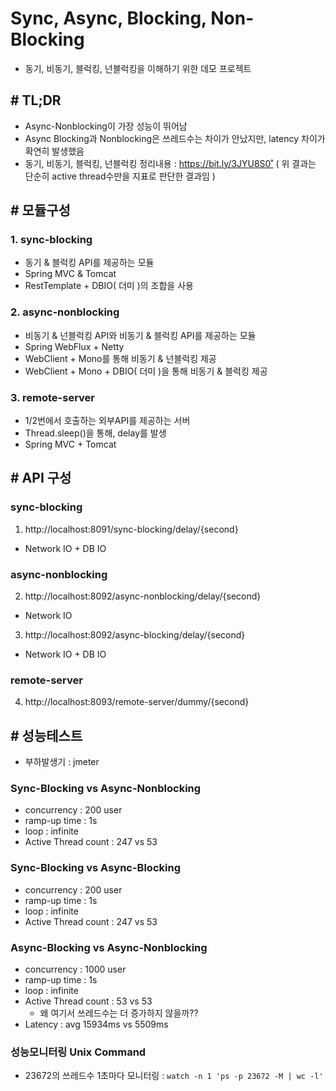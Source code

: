 # Sync, Async, Blocking, Non-Blocking
- 동기, 비동기, 블럭킹, 넌블럭킹을 이해하기 위한 데모 프로젝트

## # TL;DR
- Async-Nonblocking이 가장 성능이 뛰어남  
- Async Blocking과 Nonblocking은 쓰레드수는 차이가 안났지만, latency 차이가 확연히 발생했음
- 동기, 비동기, 블럭킹, 넌블럭킹 정리내용 : https://bit.ly/3JYU8S0˚
( 위 결과는 단순히 active thread수만을 지표로 판단한 결과임 )

## # 모듈구성
### 1. sync-blocking
- 동기 & 블럭킹 API를 제공하는 모듈
- Spring MVC & Tomcat
- RestTemplate + DBIO( 더미 )의 조합을 사용

### 2. async-nonblocking
- 비동기 & 넌블럭킹 API와 비동기 & 블럭킹 API를 제공하는 모듈
- Spring WebFlux + Netty
- WebClient + Mono를 통해 비동기 & 넌블럭킹 제공
- WebClient + Mono + DBIO( 더미 )을 통해 비동기 & 블럭킹 제공 

### 3. remote-server
- 1/2번에서 호출하는 외부API를 제공하는 서버
- Thread.sleep()을 통해, delay를 발생 
- Spring MVC + Tomcat

## # API 구성
### sync-blocking
1. http://localhost:8091/sync-blocking/delay/{second}
- Network IO + DB IO

### async-nonblocking
2. http://localhost:8092/async-nonblocking/delay/{second}
- Network IO

3. http://localhost:8092/async-blocking/delay/{second}
- Network IO + DB IO

### remote-server
4. http://localhost:8093/remote-server/dummy/{second}


## # 성능테스트
- 부하발생기 : jmeter

### Sync-Blocking vs Async-Nonblocking
- concurrency : 200 user
- ramp-up time : 1s
- loop : infinite
- Active Thread count : 247 vs 53

### Sync-Blocking vs Async-Blocking
- concurrency : 200 user
- ramp-up time : 1s
- loop : infinite
- Active Thread count : 247 vs 53

### Async-Blocking vs Async-Nonblocking
- concurrency : 1000 user
- ramp-up time : 1s
- loop : infinite
- Active Thread count : 53 vs 53
  - 왜 여기서 쓰레드수는 더 증가하지 않을까??
- Latency : avg 15934ms vs 5509ms 


### 성능모니터링 Unix Command
- 23672의 쓰레드수 1초마다 모니터링 : `watch -n 1 'ps -p 23672 -M | wc -l'`